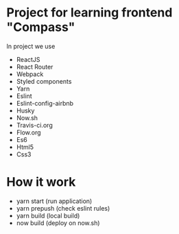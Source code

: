 # Project for learning frontend "Compass"

In project we use

  - ReactJS
  - React Router
  - Webpack
  - Styled components
  - Yarn
  - Eslint
  - Eslint-config-airbnb
  - Husky
  - Now.sh
  - Travis-ci.org
  - Flow.org
  - Es6
  - Html5
  - Css3

# How it work

  - yarn start (run application)
  - yarn prepush (check eslint rules)
  - yarn build (local build)
  - now build (deploy on now.sh)
